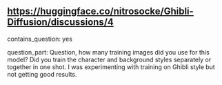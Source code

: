 ## https://huggingface.co/nitrosocke/Ghibli-Diffusion/discussions/4

contains_question: yes

question_part: Question, how many training images did you use for this model? Did you train the character and background styles separately or together in one shot. I was experimenting with training on Ghibli style but not getting good results.